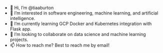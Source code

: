 - 👋 Hi, I’m @tiaaburton
- 👀 I’m interested in software engineering, machine learning, and artificial intelligence.
- 🌱 I’m currently learning GCP Docker and Kubernetes integration with Flask app.
- 💞️ I’m looking to collaborate on data science and machine learning projects.
- 📫 How to reach me? Best to reach me by email!

<!---
tiaaburton/tiaaburton is a ✨ special ✨ repository because its `README.md` (this file) appears on your GitHub profile.
You can click the Preview link to take a look at your changes.
--->
